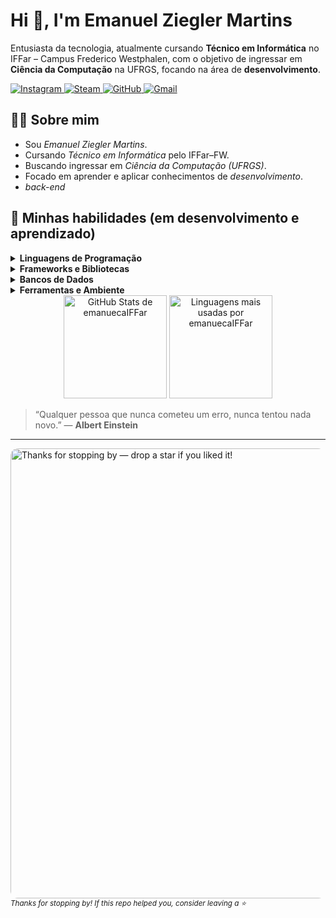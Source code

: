 # Hi 👋, I'm Emanuel Ziegler Martins

Entusiasta da tecnologia, atualmente cursando <strong>Técnico em Informática</strong> no IFFar – Campus Frederico Westphalen, com o objetivo de ingressar em <strong>Ciência da Computação</strong> na UFRGS, focando na área de <strong>desenvolvimento</strong>.

<!-- redes sociais -->
<p align="left">
  <a href="https://www.instagram.com/emanuel_zzie" target="_blank">
    <img src="https://img.shields.io/badge/-Instagram-E4405F?style=flat-square&logo=Instagram&logoColor=white" alt="Instagram"/>
  </a>
  <a href="https://steamcommunity.com/id/emanueca" target="_blank">
    <img src="https://img.shields.io/badge/-Steam-000000?style=flat-square&logo=Steam&logoColor=white" alt="Steam"/>
  </a>
  <a href="https://github.com/emanuecaIFFar" target="_blank">
    <img src="https://img.shields.io/badge/-GitHub-181717?style=flat-square&logo=GitHub&logoColor=white" alt="GitHub"/>
  </a>
  <a href="mailto:emanuelziegler3@gmail.com">
    <img src="https://img.shields.io/badge/-Gmail-D14836?style=flat-square&logo=Gmail&logoColor=white" alt="Gmail"/>
  </a>
</p>

## 👨‍💻 Sobre mim
- Sou *Emanuel Ziegler Martins*.
- Cursando *Técnico em Informática* pelo IFFar–FW.
- Buscando ingressar em *Ciência da Computação (UFRGS)*.
- Focado em aprender e aplicar conhecimentos de *desenvolvimento*.
- *back-end*

## 🌱 Minhas habilidades (em desenvolvimento e aprendizado)

<details>
  <summary><strong>Linguagens de Programação</strong></summary>
  <br/>
  <p align="left">
    <a href="https://www.python.org" target="_blank" rel="noreferrer">
      <img src="https://cdn.jsdelivr.net/gh/devicons/devicon/icons/python/python-original.svg" width="36" height="36" alt="Python"/>
    </a>
    <a href="https://www.java.com" target="_blank" rel="noreferrer">
      <img src="https://cdn.jsdelivr.net/gh/devicons/devicon/icons/java/java-original.svg" width="36" height="36" alt="Java"/>
    </a>
    <a href="https://www.php.net/" target="_blank" rel="noreferrer">
      <img src="https://cdn.jsdelivr.net/gh/devicons/devicon/icons/php/php-original.svg" width="36" height="36" alt="PHP"/>
    </a>
    <a href="https://developer.mozilla.org/docs/Web/HTML" target="_blank" rel="noreferrer">
      <img src="https://cdn.jsdelivr.net/gh/devicons/devicon/icons/html5/html5-original.svg" width="36" height="36" alt="HTML5"/>
    </a>
    <a href="https://developer.mozilla.org/docs/Web/CSS" target="_blank" rel="noreferrer">
      <img src="https://cdn.jsdelivr.net/gh/devicons/devicon/icons/css3/css3-original.svg" width="36" height="36" alt="CSS3"/>
    </a>
    <a href="https://www.arduino.cc/" target="_blank" rel="noreferrer">
      <img src="https://cdn.jsdelivr.net/gh/devicons/devicon/icons/arduino/arduino-original.svg" width="36" height="36" alt="Arduino"/>
    </a>
  </p>
</details>

<details>
  <summary><strong>Frameworks e Bibliotecas</strong></summary>
  <br/>
  <p align="left">
    <a href="https://react.dev" target="_blank" rel="noreferrer">
      <img src="https://cdn.jsdelivr.net/gh/devicons/devicon/icons/react/react-original.svg" width="36" height="36" alt="React"/>
    </a>
    <a href="https://nodejs.org" target="_blank" rel="noreferrer">
      <img src="https://cdn.jsdelivr.net/gh/devicons/devicon/icons/nodejs/nodejs-original.svg" width="36" height="36" alt="Node.js"/>
    </a>
    <a href="https://expressjs.com" target="_blank" rel="noreferrer">
      <img src="https://cdn.jsdelivr.net/gh/devicons/devicon/icons/express/express-original.svg" width="36" height="36" alt="Express"/>
    </a>
    <a href="https://tailwindcss.com" target="_blank" rel="noreferrer">
      <img src="https://cdn.jsdelivr.net/gh/devicons/devicon/icons/tailwindcss/tailwindcss-plain.svg" width="36" height="36" alt="Tailwind CSS"/>
    </a>
    <a href="https://www.tensorflow.org" target="_blank" rel="noreferrer">
      <img src="https://cdn.jsdelivr.net/gh/devicons/devicon/icons/tensorflow/tensorflow-original.svg" width="36" height="36" alt="TensorFlow"/>
    </a>
  </p>
</details>

<details>
  <summary><strong>Bancos de Dados</strong></summary>
  <br/>
  <p align="left">
    <a href="https://www.mysql.com/" target="_blank" rel="noreferrer">
      <img src="https://cdn.jsdelivr.net/gh/devicons/devicon/icons/mysql/mysql-original.svg" width="36" height="36" alt="MySQL"/>
    </a>
    <a href="https://www.sqlite.org" target="_blank" rel="noreferrer">
      <img src="https://cdn.jsdelivr.net/gh/devicons/devicon/icons/sqlite/sqlite-original.svg" width="36" height="36" alt="SQLite"/>
    </a>
    <a href="https://firebase.google.com/" target="_blank" rel="noreferrer">
      <img src="https://cdn.jsdelivr.net/gh/devicons/devicon/icons/firebase/firebase-plain.svg" width="36" height="36" alt="Firebase"/>
    </a>
  </p>
</details>

<details>
  <summary><strong>Ferramentas e Ambiente</strong></summary>
  <br/>
  <p align="left">
    <a href="https://www.linux.org/" target="_blank" rel="noreferrer">
      <img src="https://cdn.jsdelivr.net/gh/devicons/devicon/icons/linux/linux-original.svg" width="36" height="36" alt="Linux"/>
    </a>
    <a href="https://code.visualstudio.com/" target="_blank" rel="noreferrer">
      <img src="https://cdn.jsdelivr.net/gh/devicons/devicon/icons/vscode/vscode-original.svg" width="36" height="36" alt="VS Code"/>
    </a>
    <a href="https://github.com/" target="_blank" rel="noreferrer">
      <img src="https://cdn.jsdelivr.net/gh/devicons/devicon/icons/github/github-original.svg" width="36" height="36" alt="GitHub"/>
    </a>
  </p>
</details>

<!-- GitHub Stats - lado a lado (com bordas arredondadas) -->
<div align="center">
  <img height="165"
       src="https://github-readme-stats.vercel.app/api?username=emanuecaIFFar&show_icons=true&theme=radical&include_all_commits=true&count_private=true&border_radius=12"
       alt="GitHub Stats de emanuecaIFFar"/>
  <img height="165"
       src="https://github-readme-stats.vercel.app/api/top-langs/?username=emanuecaIFFar&layout=compact&langs_count=8&theme=radical&border_radius=12"
       alt="Linguagens mais usadas por emanuecaIFFar"/>
</div>

> “Qualquer pessoa que nunca cometeu um erro, nunca tentou nada novo.” — <strong>Albert Einstein</strong>

---

<!-- OUTRO • GIF à esquerda (com clique para ampliar) -->
<a href="nematoda/archives/emanuelbackournd.gif" target="_blank" title="Open larger">
  <img src="emanueca/assets/emanuelbck.gif"
       alt="Thanks for stopping by — drop a star if you liked it!"
       width="720"
       style="border-radius:12px;">
</a>
<br>
<sub><em>Thanks for stopping by! If this repo helped you, consider leaving a ⭐</em></sub>

